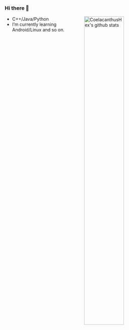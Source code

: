 ### Hi there 👋

<img align="right" alt="CoelacanthusHex's github stats" width="50%" src="https://github-readme-stats.vercel.app/api?username=Backl1ght&show_icons=true">

- C++/Java/Python
- I’m currently learning Android/Linux and so on.
